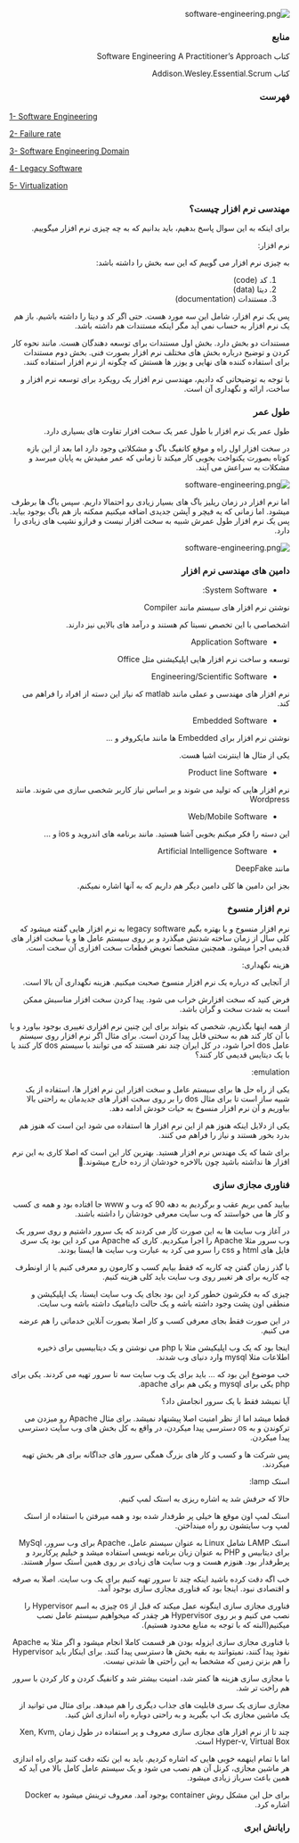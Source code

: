 <div dir="rtl">

![software-engineering.png](images/s_e.png)

<h3>منابع</h3>
کتاب Software Engineering A Practitioner’s Approach

کتاب Addison.Wesley.Essential.Scrum

<h3>فهرست</h3>
</div>

<a href="https://github.com/alireza-fa/software-engineering-tips#%D9%85%D9%87%D9%86%D8%AF%D8%B3%DB%8C-%D9%86%D8%B1%D9%85-%D8%A7%D9%81%D8%B2%D8%A7%D8%B1-%DA%86%DB%8C%D8%B3%D8%AA">1- Software Engineering</a>

<a href="https://github.com/alireza-fa/software-engineering-tips#%D8%B7%D9%88%D9%84-%D8%B9%D9%85%D8%B1">2- Failure rate</a>

<a href="https://github.com/alireza-fa/software-engineering-tips#%D8%AF%D8%A7%D9%85%DB%8C%D9%86-%D9%87%D8%A7%DB%8C-%D9%85%D9%87%D9%86%D8%AF%D8%B3%DB%8C-%D9%86%D8%B1%D9%85-%D8%A7%D9%81%D8%B2%D8%A7%D8%B1">3- Software Engineering Domain</a>

<a href="https://github.com/alireza-fa/software-engineering-tips#%D9%86%D8%B1%D9%85-%D8%A7%D9%81%D8%B2%D8%A7%D8%B1-%D9%85%D9%86%D8%B3%D9%88%D8%AE">4- Legacy Software</a>

<a href="">5- Virtualization</a>

<div dir="rtl">
<h3>
مهندسی نرم افزار چیست؟
</h3>
برای اینکه به این سوال پاسخ بدهیم، باید بدانیم که به چه چیزی نرم افزار میگوییم.

نرم افزار:

به چیزی نرم افزار می گوییم که این سه بخش را داشته باشد:

1. کد (code)
2. دیتا (data)
3. مستندات (documentation)

پس یک نرم افزار، شامل این سه مورد هست. حتی اگر کد و دیتا را داشته باشیم. باز هم یک نرم افزار به حساب نمی آید
مگر اینکه مستندات هم داشته باشد.

مستندات دو بخش دارد. بخش اول مستندات برای توسعه دهندگان هست. مانند نحوه کار کردن و توضیح درباره بخش های مختلف نرم افزار
بصورت فنی. بخش دوم مستندات برای استفاده کننده های نهایی و یوزر ها هستش که چگونه از نرم افزار استفاده کنند.

با توجه به توضیحاتی که دادیم، مهندسی نرم افزار یک رویکرد برای توسعه نرم افزار و ساخت، ارائه و نگهداری آن است.


<h3>طول عمر</h3>
طول عمر یک نرم افزار با طول عمر یک سخت افزار تفاوت های بسیاری دارد.

در سخت افزار اول راه و موقع کانفیگ باگ و مشکلاتی وجود دارد اما بعد از این بازه کوتاه بصورت یکنواخت بخوبی کار میکند
تا زمانی که عمر مفیدش به پایان میرسد و مشکلات به سراعش می آیند.

![software-engineering.png](images/hardware.png)

اما نرم افزار در زمان ریلیز باگ های بسیار زیادی رو احتمالا داریم. سپس باگ ها برطرف میشود. اما زمانی که یه فیچر و آپشن جدیدی اضافه میکنیم ممکنه باز هم باگ بوجود بیاید. پس یک نرم افزار طول عمرش شبیه به سخت افزار
نیست و فرازو نشیب های زیادی را دارد.

![software-engineering.png](images/software.png)

<h3>دامین های مهندسی نرم افزار</h3>

- System Software:

نوشتن نرم افزار های سیستم مانند Compiler

اشخصاصی با این تخصص نسبتا کم هستند و درآمد های بالایی نیز دارند.

- Application Software

توسعه و ساخت نرم افزار هایی اپلیکیشنی مثل Office

- Engineering/Scientific Software

نرم افزار های مهندسی و عملی مانند matlab که نیاز این دسته از افراد را فراهم می کند.

- Embedded Software

نوشتن نرم افزار برای Embedded ها مانند مایکروفر و ...

یکی از مثال ها اینترنت اشیا هست.

- Product line Software

نرم افزار هایی که تولید می شوند و بر اساس نیاز کاربر شخصی سازی می شوند. مانند Wordpress

- Web/Mobile Software

این دسته را فکر میکنم بخوبی آشنا هستید. مانند برنامه های اندروید و ios و ...

- Artificial Intelligence Software

مانند DeepFake

بجز این دامین ها کلی دامین دیگر هم داریم که به آنها اشاره نمیکنم.

<h3>نرم افزار منسوخ</h3>
نرم افزار منسوخ و یا بهتره بگیم legacy software به نرم افزار هایی گفته میشود که کلی سال از زمان ساخته شدنش میگذرد
و بر روی سیستم عامل ها و یا سخت افزار های قدیمی اجرا میشود. همچنین مشخصا تعویض قطعات سخت افزاری آن سخت است.

هزینه نگهداری:

از آنجایی که درباره یک نرم افزار منسوخ صحبت میکنیم. هزینه نگهداری آن بالا است.

فرض کنید که سخت افزارش خراب می شود. پیدا کردن سخت افزار مناسبش ممکن است به شدت سخت و گران باشد.

از همه اینها بگذریم، شخصی که بتواند برای این چنین نرم افزاری تغییری بوجود بیاورد و یا با آن کار کند هم به سختی
قابل پیدا کردن است. برای مثال اگر نرم افزار روی سیستم عامل dos احرا شود، در کل ایران چند نفر هستند که می توانند با سیستم dos کار کنند
یا با یک دیتایس قدیمی کار کنند؟

emulation:

یکی از راه حل ها برای سیستم عامل و سخت افزار این نرم افزار ها، استفاده از یک شبیه ساز است تا برای مثال dos را بر روی
سخت افزار های جدیدمان به راحتی بالا بیاوریم و آن نرم افزار منسوخ به حیات خودش ادامه دهد.

یکی از دلایل اینکه هنوز هم از این نرم افزار ها استفاده می شود این است که هنوز هم بدرد بخور هستند و نیاز را فراهم می کنند.

برای شما که یک مهندس نرم افزار هستید. بهترین کار این است که اصلا کاری به این نرم افزار ها نداشته باشید چون بالاخره خودشان
از رده خارج میشوند.🙂

<h3>فناوری مجازی سازی</h3>
بیایید کمی بریم عقب و برگردیم به دهه 90 که وب و www جا افتاده بود و همه ی کسب و کار ها می خواستند که وب سایت معرفی خودشان را
داشته باشند.

در آغاز وب سایت ها به این صورت کار می کردند که یک سرور داشتیم و روی سرور یک وب سرور مثلا Apache را اجرا میکردیم. کاری که Apache می کرد این بود یک سری فایل های html و css را سرو می کرد
به عبارت وب سایت ها ایستا بودند.

با گذر زمان گفتن چه کاریه که فقط بیایم کسب و کارمون رو معرفی کنیم یا از اونطرف چه کاریه برای هر تغییر روی وب سایت باید
کلی هزینه کنیم.

چیزی که به فکرشون خطور کرد این بود بجای یک وب سایت ایستا، یک اپلیکیشن و منطقی اون پشت وجود داشته باشه و یک حالت داینامیک داشته باشه وب سایت.

در این صورت فقط بجای معرفی کسب و کار اصلا بصورت آنلاین خدماتی را هم عرضه می کنیم.

اینجا بود که یک وب اپلیکیشن مثلا با php می نوشتن و یک دیتابیسیی برای ذخیره اطلاعات مثلا mysql وارد دنیای وب شدند.

خب موضوع این بود که ... باید برای یک وب سایت سه تا سرور تهیه می کردند. یکی برای php یکی برای mysql و یکی هم برای apache.

آیا نمیشد فقط با یک سرور انجامش داد؟

قطعا میشد اما از نظر امنیت اصلا پیشنهاد نمیشد. برای مثال Apache رو میزدن می ترکوندن و به os دسترسی پیدا میکردن، در واقع به کل
بخش های وب سایت دسترسی پیدا میکردن.

پس شرکت ها و کسب و کار های بزرگ همگی سرور های جداگانه برای هر بخش تهیه میکردند.

استک lamp:

حالا که حرفش شد یه اشاره ریزی به استک لمپ کنیم.

استک لمپ اون موقع ها خیلی پر طرفدار شده بود و همه میرفتن با استفاده از استک لمپ وب سایتشون رو راه مینداختن.

استک LAMP شامل Linux به عنوان سیستم عامل، Apache برای وب سرور، MySql برای دیتابیس و PHP به عنوان زبان برنامه نویسی
استفاده میشد و خیلیم پرکاربرد و پرطرفدار بود. هنوزم هست و وب سایت های زیادی بر روی همین استک سوار هستند.

خب اگه دقت کرده باشید اینکه چند تا سرور تهیه کنیم برای یک وب سایت. اصلا به صرفه و اقتصادی نبود. اینجا بود که فناوری مجازی سازی بوجود آمد.

فناوری مجازی سازی اینگونه عمل میکند که قبل از os چیزی به اسم Hypervisor را نصب می کنیم و بر روی Hypervisor هر چقدر که میخواهیم سیستم عامل نصب میکنیم(البته که با توجه به منابع محدود هستیم).

با فناوری مجازی سازی ایزوله بودن هر قسمت کاملا انجام میشود و اگر مثلا به Apache نفوذ پیدا کنند، نمیتوانند به بقیه بخش ها
دسترسی پیدا کنند. برای اینکار باید Hypervisor را هم بزنن زمین که مشخصا به این راحتی ها شدنی نیست.

با مجازی سازی هزینه ها کمتر شد، امنیت بیشتر شد و کانفیگ کردن و کار کردن با سرور هم راخت تر شد.

مجازی سازی یک سری قابلیت های جذاب دیگری را هم میدهد. برای مثال می توانید از یک ماشین مجازی بک اپ بگیرید و به راحتی دوباره راه اندازی اش کنید.

چند تا از نرم افزار های مجازی سازی معروف و پر استفاده در طول زمان Xen, Kvm, Hyper-v, Virtual Box است.

اما با تمام اینهمه خوبی هایی که اشاره کردیم. باید به این نکته دقت کنید برای راه اندازی هر ماشین مجازی، کرنل آن هم نصب می شود
و یک سیستم عامل کامل بالا می آید که همین باعث سرباز زیادی میشود.

برای حل این مشکل روش container بوجود آمد. معروف ترینش میشود به Docker اشاره کرد.

<h3>رایانش ابری</h3>

</div>
